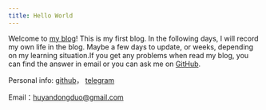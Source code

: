 ```yaml
---
title: Hello World
---
```

Welcome to [my blog](https://hydd.tk/)! This is my first blog. In the following days, I will record my own life in the blog. Maybe a few days to update, or weeks, depending on my learning situation.If you get any problems when read my blog, you can find the answer in email or you can ask me on [GitHub](https://github.com/hydd).





















Personal info: [github](https://github.com/hydd)， [telegram](https://t.me/isYYCX)

Email：<huyandongduo@gmail.com> 
